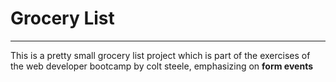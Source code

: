 # Grocery List

---

This is a pretty small grocery list project which is part of the exercises of the web developer bootcamp by colt steele, emphasizing on **form events**
